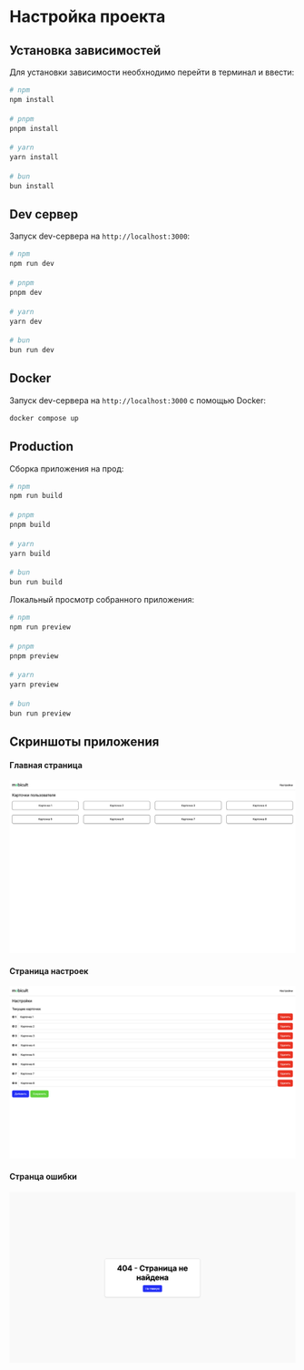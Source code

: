 # Настройка проекта

## Установка зависимостей

Для установки зависимости необхнодимо перейти в терминал и ввести:

```bash
# npm
npm install

# pnpm
pnpm install

# yarn
yarn install

# bun
bun install
```

## Dev сервер

Запуск dev-сервера на `http://localhost:3000`:

```bash
# npm
npm run dev

# pnpm
pnpm dev

# yarn
yarn dev

# bun
bun run dev
```

## Docker

Запуск dev-сервера на `http://localhost:3000` с помощью Docker:

```bash
docker compose up
```

## Production

Сборка приложения на прод:

```bash
# npm
npm run build

# pnpm
pnpm build

# yarn
yarn build

# bun
bun run build
```

Локальный просмотр собранного приложения:

```bash
# npm
npm run preview

# pnpm
pnpm preview

# yarn
yarn preview

# bun
bun run preview
```

## Скриншоты приложения

#### Главная страница

![Index Page](./readme-assets/index-page.png)

#### Страница настроек

![Settings Page](./readme-assets/settings-page.png)

#### Странца ошибки

![Error Page](./readme-assets/error-page.png)
